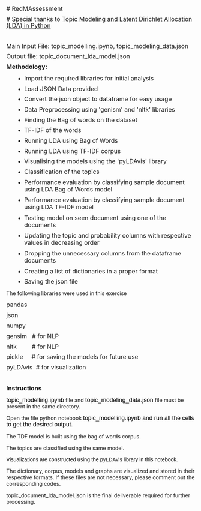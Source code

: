 <p style="margin: 0px 0px 10.66px;"><span style="margin: 0px; line-height: 106%; font-size: 12pt;"># RedMAssessment</span></p>
<p style="margin: 0px 0px 10.66px;"><span style="margin: 0px; line-height: 106%; font-size: 12pt;"># Special thanks to <span style="margin: 0px;"><a href="https://towardsdatascience.com/topic-modeling-and-latent-dirichlet-allocation-in-python-9bf156893c24">Topic Modeling and Latent Dirichlet Allocation (LDA) in Python</a></span></span></p>
<p style="margin: 0px 0px 10.66px;"><span style="margin: 0px; line-height: 106%; font-size: 12pt;">&nbsp;</span></p>
<p style="margin: 0px 0px 10.66px;"><span style="margin: 0px; line-height: 106%; font-size: 12pt;">Main Input File: topic_modelling.ipynb, topic_modeling_data.json</span></p>
<p style="margin: 0px 0px 10.66px;"><span style="margin: 0px; line-height: 106%; font-size: 12pt;">Output file: topic_document_lda_model.json</span></p>
<p style="margin: 0px 0px 10.66px;"><span style="font-size: 12pt;"><strong><span style="margin: 0px; line-height: 106%;">Methodology:</span></strong></span></p>
<ul style="list-style-type: disc;">
<li style="margin: 0px 0px 10.66px 24px;"><span style="margin: 0px; line-height: 106%; font-size: 12pt;">Import the required libraries for initial analysis</span></li>
<li style="margin: 0px 0px 10.66px 24px;"><span style="margin: 0px; line-height: 106%; font-size: 12pt;">Load JSON Data provided</span></li>
<li style="margin: 0px 0px 10.66px 24px;"><span style="margin: 0px; line-height: 106%; font-size: 12pt;">Convert the json object to dataframe for easy usage</span></li>
<li style="margin: 0px 0px 10.66px 24px;"><span style="margin: 0px; line-height: 106%; font-size: 12pt;">Data Preprocessing using 'genism' and 'nltk' libraries&shy;&shy;&shy;&shy;&shy;&shy;&shy;</span></li>
<li style="margin: 0px 0px 10.66px 24px;"><span style="margin: 0px; line-height: 106%; font-size: 12pt;">Finding the Bag of words on the dataset</span></li>
<li style="margin: 0px 0px 10.66px 24px;"><span style="margin: 0px; line-height: 106%; font-size: 12pt;">TF-IDF of the words</span></li>
<li style="margin: 0px 0px 10.66px 24px;"><span style="margin: 0px; line-height: 106%; font-size: 12pt;">Running LDA using Bag of Words </span></li>
<li style="margin: 0px 0px 10.66px 24px;"><span style="margin: 0px; line-height: 106%; font-size: 12pt;">Running LDA using TF-IDF corpus</span></li>
<li style="margin: 0px 0px 10.66px 24px;"><span style="margin: 0px; line-height: 106%; font-size: 12pt;">Visualising the models using the 'pyLDAvis' library</span></li>
<li style="margin: 0px 0px 10.66px 24px;"><span style="margin: 0px; line-height: 106%; font-size: 12pt;">Classification of the topics</span></li>
<li style="margin: 0px 0px 10.66px 24px;"><span style="margin: 0px; line-height: 106%; font-size: 12pt;">Performance evaluation by classifying sample document using LDA Bag of Words model</span></li>
<li style="margin: 0px 0px 10.66px 24px;"><span style="margin: 0px; line-height: 106%; font-size: 12pt;">Performance evaluation by classifying sample document using LDA TF-IDF model</span></li>
<li style="margin: 0px 0px 10.66px 24px;"><span style="margin: 0px; line-height: 106%; font-size: 12pt;">Testing model on seen document using one of the documents</span></li>
<li style="margin: 0px 0px 10.66px 24px;"><span style="margin: 0px; line-height: 106%; font-size: 12pt;">Updating the topic and probability columns with respective values in decreasing order</span></li>
<li style="margin: 0px 0px 10.66px 24px;"><span style="margin: 0px; line-height: 106%; font-size: 12pt;">Dropping the unnecessary columns from the dataframe documents</span></li>
<li style="margin: 0px 0px 10.66px 24px;"><span style="margin: 0px; line-height: 106%; font-size: 12pt;">Creating a list of dictionaries in a proper format</span></li>
<li style="margin: 0px 0px 10.66px 24px;"><span style="margin: 0px; line-height: 106%; font-size: 12pt;">Saving the json file</span></li>
</ul>
<p>The following libraries were used in this exercise</p>
<p style="margin: 0px 0px 10.66px;"><span style="margin: 0px; line-height: 107%; font-size: 12pt;">pandas</span></p>
<p style="margin: 0px 0px 10.66px;"><span style="margin: 0px; line-height: 107%; font-size: 12pt;">json</span></p>
<p style="margin: 0px 0px 10.66px;"><span style="margin: 0px; line-height: 107%; font-size: 12pt;">numpy</span></p>
<p style="margin: 0px 0px 10.66px;"><span style="margin: 0px; line-height: 107%; font-size: 12pt;">gensim <span style="margin: 0px;">&nbsp; </span># for NLP<span style="margin: 0px;">&nbsp;&nbsp;&nbsp;&nbsp; </span></span></p>
<p style="margin: 0px 0px 10.66px;"><span style="margin: 0px; line-height: 107%; font-size: 12pt;">nltk<span style="margin: 0px;">&nbsp;&nbsp;&nbsp;&nbsp;&nbsp;&nbsp; </span><span style="margin: 0px;">&nbsp; </span># for NLP</span></p>
<p style="margin: 0px 0px 10.66px;"><span style="margin: 0px; line-height: 107%; font-size: 12pt;">pickle<span style="margin: 0px;">&nbsp;&nbsp; </span><span style="margin: 0px;">&nbsp; </span># for saving the models for future use</span></p>
<p style="margin: 0px 0px 10.66px;"><span style="margin: 0px; line-height: 107%; font-size: 12pt;">pyLDAvis<span style="margin: 0px;">&nbsp; </span># for visualization</span></p>
<p style="margin: 0px 0px 10.66px;"><span style="margin: 0px; line-height: 107%; font-size: 12pt;">&nbsp;</span></p>
<h4 style="margin: 0px 0px 10.66px;"><span style="font-size: 12pt;"><strong><span style="margin: 0px; line-height: 107%;">Instructions</span></strong></span></h4>
<p><span style="background-color: transparent; color: #000000; font-family: Verdana,Arial,Helvetica,sans-serif; font-size: 16px; font-style: normal; font-variant: normal; font-weight: 400; letter-spacing: normal; line-height: 17.33px; orphans: 2; text-align: left; text-decoration: none; text-indent: 0px; text-transform: none; -webkit-text-stroke-width: 0px; white-space: normal; word-spacing: 0px; margin: 0px;">topic_modelling.ipynb</span> file and&nbsp;<span style="background-color: transparent; color: #000000; font-family: Verdana,Arial,Helvetica,sans-serif; font-size: 16px; font-style: normal; font-variant: normal; font-weight: 400; letter-spacing: normal; line-height: 17.33px; orphans: 2; text-align: left; text-decoration: none; text-indent: 0px; text-transform: none; -webkit-text-stroke-width: 0px; white-space: normal; word-spacing: 0px; margin: 0px;">topic_modeling_data.json</span> file must be present in the same directory.</p>
<p>Open the file python notebook&nbsp;<span style="background-color: transparent; color: #000000; font-family: Verdana,Arial,Helvetica,sans-serif; font-size: 16px; font-style: normal; font-variant: normal; font-weight: 400; letter-spacing: normal; line-height: 17.33px; orphans: 2; text-align: left; text-decoration: none; text-indent: 0px; text-transform: none; -webkit-text-stroke-width: 0px; white-space: normal; word-spacing: 0px; margin: 0px;">topic_modelling.ipynb and run all the cells to get the desired output.</span></p>
<p>The TDF model is built using the bag of words corpus.&nbsp;</p>
<p>The topics are classified using the same model.</p>
<p><span style="display: inline !important; float: none; background-color: transparent; color: #000000; cursor: text; font-family: Verdana,Arial,Helvetica,sans-serif; font-size: 14px; font-style: normal; font-variant: normal; font-weight: 400; letter-spacing: normal; orphans: 2; text-align: left; text-decoration: none; text-indent: 0px; text-transform: none; -webkit-text-stroke-width: 0px; white-space: normal; word-spacing: 0px;">Visualizations are constructed using the pyLDAvis library in this notebook.</span></p>
<p>The dictionary, corpus, models and graphs are visualized and stored in their respective formats. If these files are not necessary, please comment out the corresponding codes.</p>
<p>topic_document_lda_model.json is the final deliverable required for further processing.</p>
<p style="margin: 0px 0px 10.66px;"><span style="font-family: Calibri;">&shy;&shy;&shy;</span></p>
